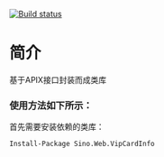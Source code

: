 [![Build status](https://ci.appveyor.com/api/projects/status/pnd6ytjr4vvtcn72/branch/dev?svg=true)](https://ci.appveyor.com/project/yaozhenfa/vipcardinfo/branch/dev)

# 简介
基于APIX接口封装而成类库

### 使用方法如下所示：
首先需要安装依赖的类库：
```
Install-Package Sino.Web.VipCardInfo
```

